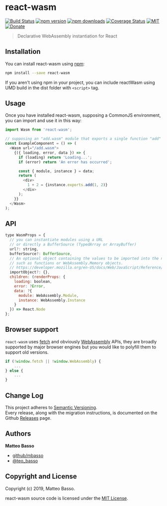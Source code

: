 # react-wasm

[![Build Status](https://travis-ci.org/mbasso/react-wasm.svg?branch=master)](https://travis-ci.org/mbasso/react-wasm)
[![npm version](https://img.shields.io/npm/v/react-wasm.svg)](https://www.npmjs.com/package/react-wasm)
[![npm downloads](https://img.shields.io/npm/dm/react-wasm.svg?maxAge=2592000)](https://www.npmjs.com/package/react-wasm)
[![Coverage Status](https://coveralls.io/repos/github/mbasso/react-wasm/badge.svg?branch=master)](https://coveralls.io/github/mbasso/react-wasm?branch=master)
[![MIT](https://img.shields.io/npm/l/react-wasm.svg)](https://github.com/mbasso/react-wasm/blob/master/LICENSE.md)
[![Donate](https://img.shields.io/badge/Donate-PayPal-green.svg)](https://paypal.me/BassoMatteo)

> Declarative WebAssembly instantiation for React

## Installation

You can install react-wasm using [npm](https://www.npmjs.com/package/react-wasm):

```bash
npm install --save react-wasm
```

If you aren't using npm in your project, you can include reactWasm using UMD build in the dist folder with `<script>` tag.

## Usage

Once you have installed react-wasm, supposing a CommonJS environment, you can import and use it in this way:

```js
import Wasm from 'react-wasm';

// supposing an "add.wasm" module that exports a single function "add"
const ExampleComponent = () => (
  <Wasm url="/add.wasm">
    {({ loading, error, data }) => {
      if (loading) return 'Loading...';
      if (error) return 'An error has occurred';

      const { module, instance } = data;
      return (
        <div>
          1 + 2 = {instance.exports.add(1, 2)}
        </div>
      );
    }}
  </Wasm>
);
```

## API

```js
type WasmProps = {
  // you can instantiate modules using a URL
  // or directly a BufferSource (TypedArray or ArrayBuffer)
  url?: string,
  bufferSource?: BufferSource,
  // An optional object containing the values to be imported into the newly-created Instance
  // such as functions or WebAssembly.Memory objects. 
  // https://developer.mozilla.org/en-US/docs/Web/JavaScript/Reference/Global_Objects/WebAssembly/instantiate#Syntax
  importObject?: {},
  children: (renderProps: {
    loading: boolean,
    error: ?Error,
    data: ?{
      module: WebAssembly.Module,
      instance: WebAssembly.Instance
    }
  }) => React.Node
};
```

## Browser support

`react-wasm` uses [fetch](https://developer.mozilla.org/it/docs/Web/API/Fetch_API) and obviously [WebAssembly](https://developer.mozilla.org/en-US/docs/Web/JavaScript/Reference/Global_Objects/WebAssembly) APIs, they are broadly supported by major browser engines but you would like to polyfill them to support old versions.

```js
if (!window.fetch || !window.WebAssembly) {
    ...
} else {
    ...
}
```

## Change Log

This project adheres to [Semantic Versioning](http://semver.org/).  
Every release, along with the migration instructions, is documented on the Github [Releases](https://github.com/mbasso/react-wasm/releases) page.

## Authors
**Matteo Basso**
- [github/mbasso](https://github.com/mbasso)
- [@teo_basso](https://twitter.com/teo_basso)

## Copyright and License
Copyright (c) 2019, Matteo Basso.

react-wasm source code is licensed under the [MIT License](https://github.com/mbasso/react-wasm/blob/master/LICENSE.md).
